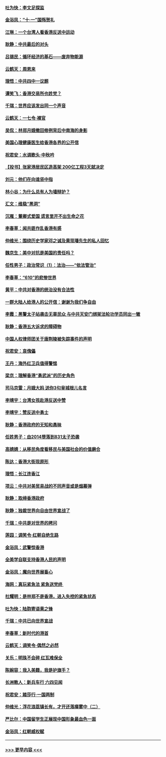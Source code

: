 #### [吐为快：李文足探监](../pages/nsc993/n11509622.md?t=09091900) 
#### [金浴凤：“十‧一”国殇贺礼](../pages/nsc993/n11509593.md?t=09091900) 
#### [江琳：一个台湾人看香港反送中运动](../pages/nsc993/n11509211.md?t=09091900) 
#### [耿静：中共最后的对头](../pages/nsc993/n11508308.md?t=09091900) 
#### [吕锡民：循环经济的基石——废弃物能源](../pages/nsc993/n11508212.md?t=09091900) 
#### [云鹤天：周恩来](../pages/nsc993/n11508055.md?t=09091900) 
#### [理悟：中共四中一议题](../pages/nsc993/n11507782.md?t=09091900) 
#### [谭笑飞：香港交易所也姓党？](../pages/nsc993/n11507753.md?t=09091900) 
#### [千瑞：世界应该发出同一个声音](../pages/nsc993/n11507290.md?t=09091900) 
#### [云鹤天：一七令‧裸官](../pages/nsc993/n11507177.md?t=09091900) 
#### [吴侃：林郑月娥撤回修例背后中南海的身影](../pages/nsc993/n11506876.md?t=09091900) 
#### [美国心理健康医生给香港各界的公开信](../pages/nsc993/n11506809.md?t=09091900) 
#### [祝君安：水调歌头‧中秋吟](../pages/nsc993/n11506758.md?t=09091900) 
#### [【投书】张家港居民区造高架 200亿工程3天就决定](../pages/nsc993/n11506682.md?t=09091900) 
#### [刘元：他们在向谁竖中指](../pages/nsc993/n11505384.md?t=09091900) 
#### [林小谷：为什么总有人为墙辩护？](../pages/nsc993/n11505226.md?t=09091900) 
#### [汇文：维稳“黑洞”](../pages/nsc993/n11504347.md?t=09091900) 
#### [沉雁：董卿式爱国 谎言里开不出生命之花](../pages/nsc993/n11503215.md?t=09091900) 
#### [李春草：闻共匪作乱香港有感](../pages/nsc993/n11503072.md?t=09091900) 
#### [仲维光：围绕历史学家邓之诚及黄现璠先生的私人回忆](../pages/nsc993/n11501330.md?t=09091900) 
#### [魏京生：美中对抗是美国的责任吗？](../pages/nsc993/n11500723.md?t=09091900) 
#### [任性男子：政治常识（1）：法治——“依法管治”](../pages/nsc993/n11500791.md?t=09091900) 
#### [李春草：“610”的悲惨世界](../pages/nsc993/n11501141.md?t=09091900) 
#### [黄平：中共对香港的统治没有合法性](../pages/nsc993/n11499473.md?t=09091900) 
#### [一群大陆人给港人的公开信：谢谢为我们争自由](../pages/nsc993/n11500402.md?t=09091900) 
#### [李霞：黑警太子站袭击无辜民众 与中共天安门绑架法轮功学员同出一辙](../pages/nsc993/n11499805.md?t=09091900) 
#### [耿静：香港五大诉求的障碍物](../pages/nsc993/n11497578.md?t=09091900) 
#### [中国人权律师团关于唐荆陵被失踪事件的声明](../pages/nsc993/n11500014.md?t=09091900) 
#### [祝君安：哀傀儡](../pages/nsc993/n11499776.md?t=09091900) 
#### [王丹：海外红卫兵值得警惕](../pages/nsc993/n11498138.md?t=09091900) 
#### [梁京：理解香港“勇武派”的历史角色](../pages/nsc993/n11498006.md?t=09091900) 
#### [司马京雷：月娥大妈  送你3句皇城根儿名言](../pages/nsc993/n11497885.md?t=09091900) 
#### [李靖宇：台湾女孩赴港反送中赞](../pages/nsc993/n11497721.md?t=09091900) 
#### [李靖宇：赞反送中勇士](../pages/nsc993/n11497452.md?t=09091900) 
#### [耿静：香港政府的无知和愚昧](../pages/nsc993/n11494238.md?t=09091900) 
#### [任姓男子：由2014堕落到831太子恐袭](../pages/nsc993/n11496683.md?t=09091900) 
#### [高婧婧：从移民角度看移民与美国社会的价值磨合](../pages/nsc993/n11495757.md?t=09091900) 
#### [陈达：香港大街现原形 ](../pages/nsc993/n11495441.md?t=09091900) 
#### [理悟：长江连香江](../pages/nsc993/n11495377.md?t=09091900) 
#### [项云：中共对美贸易战的不同声音或是烟幕弹](../pages/nsc993/n11494929.md?t=09091900) 
#### [耿静：取缔香港政府](../pages/nsc993/n11494218.md?t=09091900) 
#### [耿静：独裁世界向自由世界宣战了](../pages/nsc993/n11494190.md?t=09091900) 
#### [千瑞：中共是对世界的拷问](../pages/nsc993/n11493021.md?t=09091900) 
#### [莲园：调笑令‧红朝自绝生路](../pages/nsc993/n11493011.md?t=09091900) 
#### [金浴凤：武警惊香港](../pages/nsc993/n11492994.md?t=09091900) 
#### [全美学自联支持香港人民的声明](../pages/nsc993/n11492630.md?t=09091900) 
#### [金浴凤：魔向世界展畜心](../pages/nsc993/n11492599.md?t=09091900) 
#### [海网：真玩紧急法 紧急送党终 ](../pages/nsc993/n11492535.md?t=09091900) 
#### [杜耀明：是林郑不是香港，进入失控的紧急状态](../pages/nsc993/n11491420.md?t=09091900) 
#### [吐为快：陆胞寄语黄之锋](../pages/nsc993/n11491117.md?t=09091900) 
#### [千瑞：中共已向世界宣战](../pages/nsc993/n11490123.md?t=09091900) 
#### [李春草：新时代的港首](../pages/nsc993/n11489864.md?t=09091900) 
#### [云鹤天：调笑令·偶然之必然](../pages/nsc993/n11489701.md?t=09091900) 
#### [关乐：明珠不会碎 红瓦难保全](../pages/nsc993/n11489647.md?t=09091900) 
#### [陈婉容：我入美籍，我是护旗手？](../pages/nsc993/n11487908.md?t=09091900) 
#### [长洲散人：新兵车行 六四见闻](../pages/nsc993/n11487729.md?t=09091900) 
#### [祝君安：踏莎行‧一国两制](../pages/nsc993/n11487699.md?t=09091900) 
#### [仲维光：浮花浪蕊镇长有，才开还落瘴雾中（二）](../pages/nsc993/n11483286.md?t=09091900) 
#### [严比尔：中国留学生正展现中国形象最血色一面](../pages/nsc993/n11485145.md?t=09091900) 
#### [金浴凤：红朝威权赋](../pages/nsc993/n11485191.md?t=09091900) 

----
#### [ >>> 更早内容 <<< ](../indexes/nsc993-earlier.md)
